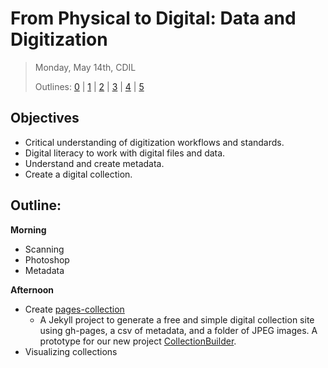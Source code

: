 # From Physical to Digital: Data and Digitization

> Monday, May 14th, CDIL
> 
> Outlines: [0](day-0.md) | [1](day-1.md) | [2](day-2.md) | [3](day-3.md) | [4](day-4.md) | [5](day-5.md)

## Objectives

- Critical understanding of digitization workflows and standards.
- Digital literacy to work with digital files and data.
- Understand and create metadata.
- Create a digital collection.

## Outline: 

**Morning** 

- Scanning
- Photoshop 
- Metadata

**Afternoon**

- Create [pages-collection](https://github.com/uidaholib/pages-collection)
    - A Jekyll project to generate a free and simple digital collection site using gh-pages, a csv of metadata, and a folder of JPEG images. A prototype for our new project [CollectionBuilder](https://collectionbuilder.github.io/).
- Visualizing collections
